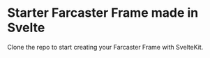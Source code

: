 # Starter Farcaster Frame made in Svelte

Clone the repo to start creating your Farcaster Frame with SvelteKit.